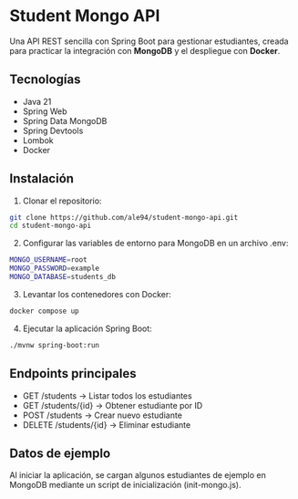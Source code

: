 # Student Mongo API

Una API REST sencilla con Spring Boot para gestionar estudiantes, creada para practicar la integración con **MongoDB** y el despliegue con **Docker**.

## Tecnologías

- Java 21
- Spring Web
- Spring Data MongoDB
- Spring Devtools
- Lombok
- Docker

## Instalación

1. Clonar el repositorio:
```bash
git clone https://github.com/ale94/student-mongo-api.git
cd student-mongo-api
```

2. Configurar las variables de entorno para MongoDB en un archivo .env:
```bash
MONGO_USERNAME=root
MONGO_PASSWORD=example
MONGO_DATABASE=students_db
```

3. Levantar los contenedores con Docker:
```bash
docker compose up
```

4. Ejecutar la aplicación Spring Boot:
```bash
./mvnw spring-boot:run
```

## Endpoints principales
- GET /students → Listar todos los estudiantes
- GET /students/{id} → Obtener estudiante por ID
- POST /students → Crear nuevo estudiante
- DELETE /students/{id} → Eliminar estudiante

## Datos de ejemplo
Al iniciar la aplicación, se cargan algunos estudiantes de ejemplo en MongoDB mediante un script de inicialización (init-mongo.js).

